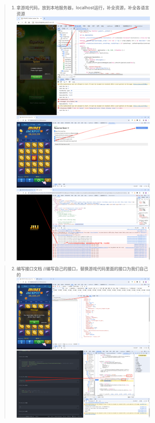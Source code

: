 
>  1. 拿游戏代码，放到本地服务器，localhost运行，补全资源，补全各语言资源
![](images/1.png)
![](images/2.png)
![](images/3.png)

>  2. 编写接口文档 //编写自己的接口，替换游戏代码里面的接口为我们自己的
![](images/4.png)
![](images/5.png)
